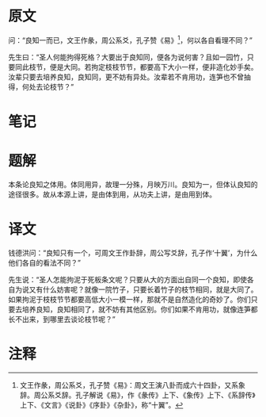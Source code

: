 # 原文
问：“良知一而已，文王作彖，周公系爻，孔子赞《易》[^1]，何以各自看理不同？”

先生曰：“圣人何能拘得死格？大要出于良知同，便各为说何害？且如一园竹，只要同此枝节，便是大同。若拘定枝枝节节，都要高下大小一样，便非造化妙手矣。汝辈只要去培养良知，良知同，更不妨有异处。汝辈若不肯用功，连笋也不曾抽得，何处去论枝节？”
# 笔记

# 题解
本条论良知之体用。体同用异，故理一分殊，月映万川。良知为一，但体认良知的途径很多。故从本源上讲，是由体到用，从功夫上讲，是由用到体。
# 译文
钱德洪问：“良知只有一个，可周文王作卦辞，周公写爻辞，孔子作‘十翼’，为什么他们各自的看法不同？”

先生说：“圣人怎能拘泥于死板条文呢？只要从大的方面出自同一个良知，即使各自为说又有什么妨害呢？就像一院竹子，只要长着竹子的枝节相同，就是大同了。如果拘泥于枝枝节节都要高低大小一模一样，那就不是自然造化的奇妙了。你们只要去培养良知，良知相同了，就不妨有其他区别。你们如果不肯用功，就像连笋都长不出来，到哪里去谈论枝节呢？”
# 注释

[^1]: 文王作彖，周公系爻，孔子赞《易》：周文王演八卦而成六十四卦，又系象辞。周公系爻辞。孔子解说《易》，作《彖传》上下、《象传》上下、《系辞传》上下、《文言》《说卦》《序卦》《杂卦》，称“十翼”。